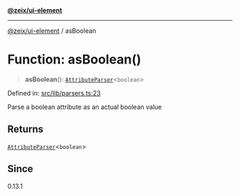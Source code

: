 [**@zeix/ui-element**](../README.md)

***

[@zeix/ui-element](../globals.md) / asBoolean

# Function: asBoolean()

> **asBoolean**(): [`AttributeParser`](../type-aliases/AttributeParser.md)\<`boolean`\>

Defined in: [src/lib/parsers.ts:23](https://github.com/zeixcom/ui-element/blob/e1c0693393151dbc67087d7dde9d2a2f9e7dd58b/src/lib/parsers.ts#L23)

Parse a boolean attribute as an actual boolean value

## Returns

[`AttributeParser`](../type-aliases/AttributeParser.md)\<`boolean`\>

## Since

0.13.1

